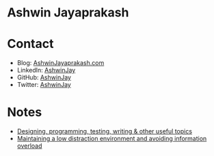 # Ashwin Jayaprakash

# Contact

* Blog:     [AshwinJayaprakash.com](http://ashwinjayaprakash.com/) 
* LinkedIn: [AshwinJay](https://www.linkedin.com/in/ashwinjay/) 
* GitHub:   [AshwinJay](https://github.com/AshwinJay)
* Twitter:  [AshwinJay](https://twitter.com/ashwinjay)

# Notes

* [Designing, programming, testing, writing & other useful topics](notes-design.md)
* [Maintaining a low distraction environment and avoiding information overload](notes-productivity.md)

